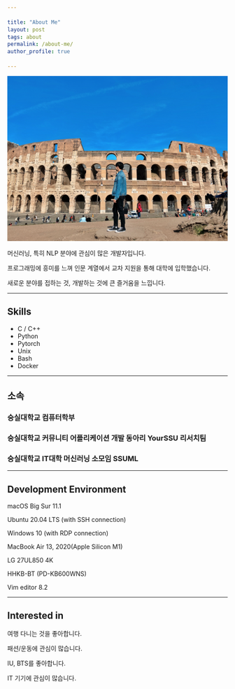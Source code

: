 ```yaml
---

title: "About Me"
layout: post
tags: about
permalink: /about-me/
author_profile: true

---
```


![who_am_i.jpg](/assets/images/about-me/who_am_i.jpg)

머신러닝, 특히 NLP 분야에 관심이 많은 개발자입니다.

프로그래밍에 흥미를 느껴 인문 계열에서 교차 지원을 통해 대학에 입학했습니다.

새로운 분야를 접하는 것, 개발하는 것에 큰 즐거움을 느낍니다.

---

## Skills

- C / C++
- Python
- Pytorch
- Unix
- Bash
- Docker

---

## 소속

### 숭실대학교 컴퓨터학부

### 숭실대학교 커뮤니티 어플리케이션 개발 동아리 YourSSU 리서치팀

### 숭실대학교 IT대학 머신러닝 소모임 SSUML

---

## Development Environment

macOS Big Sur 11.1

Ubuntu 20.04 LTS (with SSH connection)

Windows 10 (with RDP connection)

MacBook Air 13, 2020(Apple Silicon M1)

LG 27UL850 4K

HHKB-BT (PD-KB600WNS)

Vim editor 8.2

---

## Interested in

여행 다니는 것을 좋아합니다.

패션/운동에 관심이 많습니다.

IU, BTS를 좋아합니다.

IT 기기에 관심이 많습니다.

